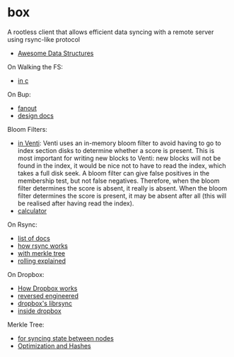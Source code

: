 # box
A rootless client that allows efficient data syncing with a remote server using rsync-like protocol

- [Awesome Data Structures](http://stackoverflow.com/questions/500607/what-are-the-lesser-known-but-useful-data-structures)

On Walking the FS:

- [in c](http://stackoverflow.com/questions/2312110/efficiently-traverse-directory-tree-with-opendir-readdir-and-closedir)

On Bup:

- [fanout](https://groups.google.com/forum/#!topic/bup-list/t__sYDK1KkI)
- [design docs](https://github.com/bup/bup/blob/master/DESIGN)


Bloom Filters:

- [in Venti](http://essay.utwente.nl/694/1/scriptie_Lukkien.pdf):
  Venti uses an in-memory bloom filter to avoid
having to go to index section disks to determine whether a score is present. This
is most important for writing new blocks to Venti: new blocks will not be found
in the index, it would be nice not to have to read the index, which takes a full
disk seek. A bloom filter can give false positives in the membership test, but not
false negatives. Therefore, when the bloom filter determines the score is absent,
it really is absent. When the bloom filter determines the score is present, it may
be absent after all (this will be realised after having read the index).
- [calculator](http://hur.st/bloomfilter?n=100000000000000&p=0.01)

On Rsync:

- [list of docs](https://rsync.samba.org/documentation.html)
- [how rsync works](https://rsync.samba.org/how-rsync-works.html)
- [with merkle tree](http://blog.kodekabuki.com/post/11135148692/rsync-internals)
- [rolling explained](http://stackoverflow.com/questions/12456523/how-to-generate-rolling-checksum-for-overlapping-chunks)

On Dropbox:

- [How Dropbox works](http://stackoverflow.com/questions/185533/how-does-the-dropbox-mac-client-work)
- [reversed engineered](http://archive.hack.lu/2012/Dropbox%20security.pdf)
- [dropbox's librsync](https://github.com/dropbox/librsync)
- [inside dropbox](http://cnds.eecs.jacobs-university.de/courses/nds-2013/prodescu-inside-dropbox.pdf)

Merkle Tree:

- [for syncing state between nodes](http://danieloshea.com/2011/12/07/merkle-tree.html)
- [Optimization and Hashes](http://crypto.stackexchange.com/questions/9198/efficient-incremental-updates-to-large-merkle-tree)
